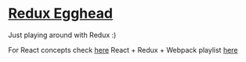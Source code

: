 # [Redux Egghead](https://egghead.io/series/getting-started-with-redux)

Just playing around with Redux :)

For React concepts check [here](https://github.com/reactjs/react-basic)
React + Redux + Webpack playlist [here](https://www.youtube.com/playlist?list=PLQDnxXqV213JJFtDaG0aE9vqvp6Wm7nBg)
